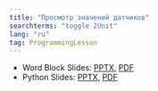 ```yaml
---
title: "Просмотр значений датчиков"
searchterms: "toggle 2Unit"
lang: "ru"
tag: ProgrammingLesson
---
```

 <ul>
 <li class="ng-binding">Word Block Slides:
 <a href="ProgrammingLessons/ViewingSensorValuesRU.pptx">PPTX</a>,
 <a href="ProgrammingLessons/ViewingSensorValuesRU.pdf">PDF</a>
 </li>
 <li class="ng-binding">Python Slides:
 <a href="ProgrammingLessons/ViewingSensorValuesPyRU.pptx">PPTX</a>,
 <a href="ProgrammingLessons/ViewingSensorValuesPyRU.pdf">PDF</a>
 </li>
 </ul>
